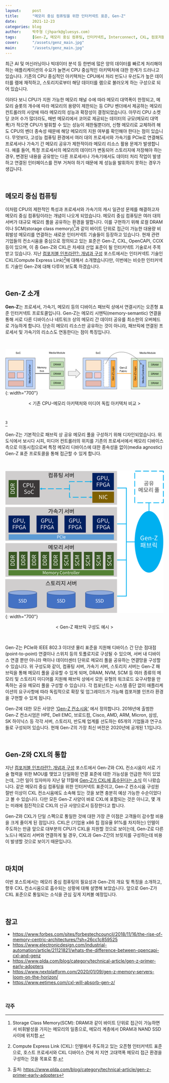 ```yaml
---
layout:     post
title:      "메모리 중심 컴퓨팅을 위한 인터커넥트 표준, Gen-Z"
date:       2021-12-23
categories: blog
author:     박주형 (jhpark@gluesys.com)
tags:       [Gen-Z, 메모리 중심 컴퓨팅, 인터커넥트, Interconnect, CXL, 컴포저블 인프라, Composable Infrastructure]
cover:      "/assets/genz_main.jpg"
main:       "/assets/genz_main.jpg"
---
```

  
최근 AI 및 머신러닝이나 빅데이터 분석 등 한번에 많은 양의 데이터를 빠르게 처리해야 하는 애플리케이션의 수요가 늘면서 CPU 중심적인 아키텍처에 대한 한계가 드러나고 있습니다. 기존의 CPU 중심적인 아키텍처는 CPU에서 처리 빈도나 우선도가 높은 데이터를 램에 재적하고, 스토리지로부터 해당 데이터를 램으로 불러오게 하는 구성으로 되어 있습니다.  
  
이러다 보니 CPU가 지원 가능한 메모리 채널 수에 따라 메모리 대역폭이 한정되고, 메모리 슬롯의 개수에 따라 메모리의 용량이 제한되는 등 CPU 벤더에서 제공하는 메모리 컨트롤러의 사양에 따라 메모리의 성능과 확장성이 결정되었습니다. 아무리 CPU 소켓 당 코어 수가 많더라도, 매번 메모리에서 코어로 제공되는 데이터의 규모(메모리 대역폭)가 적으면 CPU가 발휘할 수 있는 성능이 제한될뿐더러, 신형 메모리로 교체하려 해도 CPU의 벤더 종속성 때문에 해당 메모리의 지원 여부를 확인해야 한다는 점이 있습니다. 무엇보다, 고성능 컴퓨팅 환경에서 여러 대의 프로세서와 가속기를 PCIe로 연결해도 프로세서나 가속기 간 메모리 공유가 제한적이라 메모리 리소스 활용 문제가 발생합니다. 예를 들어, 특정 프로세서의 메모리의 데이터가 변동되어 스토리지에 저장해야 하는 경우, 변경된 내용을 공유받는 다른 프로세서나 가속기에서도 데이터 처리 작업이 발생하고 연결된 인터페이스를 전부 거쳐야 하기 때문에 제 성능을 발휘하지 못하는 경우가 생깁니다.  
  
&nbsp;
  
## 메모리 중심 컴퓨팅
  
이처럼 CPU의 제한적인 특성과 프로세서와 가속기의 캐시 일관성 문제를 해결하고자 메모리 중심 컴퓨팅이라는 개념이 나오게 되었습니다. 메모리 중심 컴퓨팅은 여러 대의 서버가 대규모 메모리 풀을 공유하는 환경을 말합니다. 이를 구현하기 위해 로컬 DRAM이나 SCM(storage class memory)[^1]과 같이 바이트 단위로 접근이 가능한 대용량 비휘발성 메모리를 연결하는 새로운 인터커넥트 기술들이 등장하고 있습니다. 현재 관련 기업들의 컨소시움을 중심으로 정의되고 있는 표준은 Gen-Z, CXL, OpenCAPI, CCIX 등이 있으며, 이 중 Gen-Z와 CXL은 차세대 산업 표준이 될 인터커넥트 기술로서 주목받고 있습니다. 지난 [컴포저블 인프라란?: 개념과 구성](https://tech.gluesys.com/blog/2021/10/22/composableinfra.html) 포스트에서는 인터커넥트 기술인 CXL(Compute Express Link)[^2]에 대해서 소개했습니다만, 이번에는 비슷한 인터커넥트 기술인 Gen-Z에 대해 다루어 보도록 하겠습니다.  
  
&nbsp;
  
## Gen-Z 소개
  
**Gen-Z**는 프로세서, 가속기, 메모리 등의 디바이스 패브릭 상에서 연결시키는 오픈형 표준 인터커넥트 프로토콜입니다. Gen-Z는 메모리 시멘틱(memory-semantic) 연결을 통해 서로 다른 디바이스나 네트워크 상의 메모리 간 데이터 공유를 최소한의 오버헤드로 가능하게 합니다. 단순히 메모리 리소스만 공유하는 것이 아니라, 패브릭에 연결된 프로세서 및 가속기의 리소스도 연동한다는 점이 특징입니다.  
  
&nbsp;
  
![Alt text](/assets/genz_mediacontroller.png){: width="700"}
<center>&#60; 기존 CPU-메모리 아키텍처와 미디어 독립 아키텍처 비교 &#62;</center>  
  
&nbsp;
  
[^3]
  
Gen-Z는 기본적으로 패브릭 상 공유 메모리 풀을 구성하기 위해 디자인되었습니다. 위 도식에서 보시다 시피, 미디어 컨트롤러의 위치를 기존의 프로세서에서 메모리 디바이스 측으로 이동시킴으로써 특정 메모리 디바이스에 대한 종속성을 없이(media agnostic) Gen-Z 표준 프로토콜을 통해 접근할 수 있게 합니다.  
  
&nbsp;
  
![Alt text](/assets/genz_fabric.png){: width="700"}
<center>&#60; Gen-Z 패브릭 구성도 예시 &#62;</center>  
  
&nbsp;
  
Gen-Z는 PCIe와 IEEE 802.3 이더넷 물리 표준을 지원해 디바이스 간 단순 점대점(point-to-point) 연결이나 스위치 등의 토폴로지로 구성될 수 있으며, 서버 내 디바이스 연결 뿐만 아니라 랙이나 데이터센터 단위로 메모리 풀을 공유하는 연결망을 구성할 수 있습니다. 위 구성도와 같이, 컴퓨팅 서버, 가속기 서버, 스토리지 서버는 Gen-Z 패브릭을 통해 메모리 풀을 공유할 수 있게 되며, DRAM, NVM, SCM 등 여러 종류의 메모리 및 스토리지 미디어를 지원해 패브릭 상에서 모든 유형의 워크로드 요구사항을 만족하는 공유 메모리 풀을 구성할 수 있습니다. 각 컴포넌트는 시스템 중단 없이 애플리케이션의 요구사항에 따라 독립적으로 확장 및 업그레이드가 가능해 컴포저블 인프라 환경을 구현할 수 있게 됩니다.  
  
Gen-Z에 대한 모든 사양은 [‘Gen-Z 컨소시움’](https://genzconsortium.org/) 에서 정의합니다. 2016년에 출범한 Gen-Z 컨소시엄은 HPE, Dell EMC, 브로드컴, Cisco, AMD, ARM, Micron, 삼성, SK 하이닉스 등 각각 서버, 스토리지, 반도체 업계를 선도하는 65개의 기업들과 연구소들로 구성되어 있습니다. 현재 Gen-Z의 가장 최신 버전은 2020년에 공개된 1.1입니다.  
  
&nbsp;
  
## Gen-Z와 CXL의 통합
  
지난 [컴포저블 인프라란?: 개념과 구성](https://tech.gluesys.com/blog/2021/10/22/composableinfra.html) 포스트에서 Gen-Z와 CXL 컨소시움이 서로 기술 협력을 위한 MOU를 맺었고 단일화된 연결 표준에 대한 가능성을 언급한 적이 있었는데, 그런 일이 있자마자 지난 달 11월에 [Gen-Z가 CXL에 흡수된다는 소식](https://www.computeexpresslink.org/post/exploring-the-future-cxl-consortium-gen-z-consortium) 이 나왔습니다. 같은 메모리 중심 컴퓨팅을 위한 인터커넥트 표준이고, Gen-Z 컨소시움 구성원 절반 이상이 CXL 컨소시움에도 소속해 있는 것을 보면 충분히 예상 가능한 수순이었다고 볼 수 있습니다. 다만 모든 Gen-Z 사양이 바로 CXL에 포함되는 것은 아니고, 몇 개는 미래에 점진적으로 CXL의 신규 사양으로서 등장한다고 합니다.  
  
Gen-Z와 CXL가 단일 스펙으로 통일한 것에 대한 가장 큰 이점은 고객들이 감수할 비용을 크게 줄이게 된 점입니다. CXL은 (기업용 x86 칩 점유율 91%를 차지하는) 인텔이 주도하는 만큼 앞으로 대부분의 CPU가 CXL을 지원할 것으로 보이는데, Gen-Z로 다른 노드나 메모리 서버와 연결하게 될 경우, CXL과 Gen-Z간의 브릿지를 구성하는데 비용이 발생할 것으로 보이기 때문입니다.  
  
&nbsp;
  
## 마치며
  
이번 포스트에서는 메모리 중심 컴퓨팅의 필요성과 Gen-Z의 개요 및 특징을 소개하고, 향후 CXL 컨소시움으로 흡수되는 상황에 대해 설명해 보았습니다. 앞으로 Gen-Z가 CXL 표준으로 통일되는 소식을 관심 깊게 지켜볼 예정입니다.  
  
&nbsp;
  
## 참고
  
 * https://www.forbes.com/sites/forbestechcouncil/2018/11/16/the-rise-of-memory-centric-architectures/?sh=26cc1c859525
 * https://www.electronicdesign.com/industrial-automation/article/21121821/whats-the-difference-between-opencapi-cxl-and-genz
 * https://www.plda.com/blog/category/technical-article/gen-z-primer-early-adopters
 * https://www.nextplatform.com/2020/01/09/gen-z-memory-servers-loom-on-the-horizon/
 * https://www.eetimes.com/cxl-will-absorb-gen-z/
  
&nbsp;
  
### 각주
  
[^1]: Storage Class Memory(SCM): DRAM과 같이 바이트 단위로 접근이 가능하면서 비휘발성을 가지는 메모리의 일종으로, 메모리 계층에서 DRAM과 NAND SSD 사이에 위치함. 
[^2]: Compute Express Link (CXL): 인텔에서 주도하고 있는 오픈형 인터커넥트 표준으로, 호스트 프로세서와 CXL 디바이스 간에 저 지연 고대역폭 메모리 접근 환경을 구성하는 것을 목표로 함.
[^3]: 출처: https://www.plda.com/blog/category/technical-article/gen-z-primer-early-adopters
  
